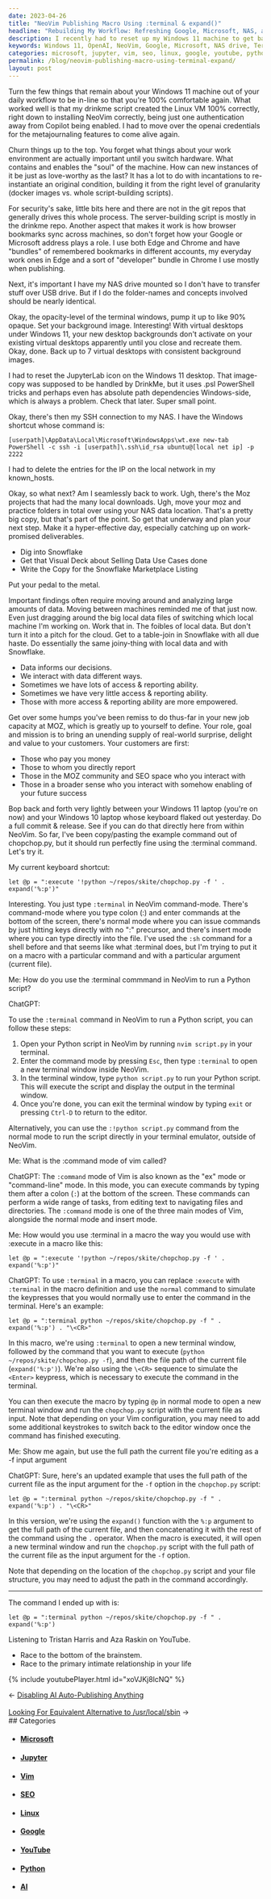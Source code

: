 ```yaml
---
date: 2023-04-26
title: "NeoVim Publishing Macro Using :terminal & expand()"
headline: "Rebuilding My Workflow: Refreshing Google, Microsoft, NAS, and JupyterLab Icons"
description: I recently had to reset up my Windows 11 machine to get back to my daily workflow. This involved setting up credentials, installing NeoVim, remembering important environment settings, and re-instantiating Google and Microsoft addresses, my NAS drive, my terminal windows, and my JupyterLab icon. Additionally, I was listening to a YouTube video on how to race to the bottom of the brainstem and to the primary intimate relationship in my life.
keywords: Windows 11, OpenAI, NeoVim, Google, Microsoft, NAS drive, Terminal, JupyterLab, known_hosts, Moz, Python, Script, Macro, YouTube, Tristan Harris, Aza Raskin, Brainstem, Intimate Relationship
categories: microsoft, jupyter, vim, seo, linux, google, youtube, python, ai
permalink: /blog/neovim-publishing-macro-using-terminal-expand/
layout: post
---
```



Turn the few things that remain about your Windows 11 machine out of your daily
workflow to be in-line so that you're 100% comfortable again. What worked well
is that my drinkme script created the Linux VM 100% correctly, right down to
installing NeoVim correctly, being just one authentication away from Copilot
being enabled. I had to move over the openai credentials for the metajournaling
features to come alive again.

Churn things up to the top. You forget what things about your work environment
are actually important until you switch hardware. What contains and enables the
"soul" of the machine. How can new instances of it be just as love-worthy as
the last? It has a lot to do with incantations to re-instantiate an original
condition, building it from the right level of granularity (docker images vs.
whole script-building scripts).

For security's sake, little bits here and there are not in the git repos that
generally drives this whole process. The server-building script is mostly in
the drinkme repo. Another aspect that makes it work is how browser bookmarks
sync across machines, so don't forget how your Google or Microsoft address
plays a role. I use both Edge and Chrome and have "bundles" of remembered
bookmarks in different accounts, my everyday work ones in Edge and a sort of
"developer" bundle in Chrome I use mostly when publishing.

Next, it's important I have my NAS drive mounted so I don't have to transfer
stuff over USB drive. But if I do the folder-names and concepts involved should
be nearly identical.

Okay, the opacity-level of the terminal windows, pump it up to like 90% opaque.
Set your background image. Interesting! With virtual desktops under Windows 11,
your new desktop backgrounds don't activate on your existing virtual desktops
apparently until you close and recreate them. Okay, done. Back up to 7 virtual
desktops with consistent background images.

I had to reset the JupyterLab icon on the Windows 11 desktop. That image-copy
was supposed to be handled by DrinkMe, but it uses .psl PowerShell tricks and
perhaps even has absolute path dependencies Windows-side, which is always a
problem. Check that later. Super small point.

Okay, there's then my SSH connection to my NAS. I have the Windows shortcut
whose command is:

    [userpath]\AppData\Local\Microsoft\WindowsApps\wt.exe new-tab PowerShell -c ssh -i [userpath]\.ssh\id_rsa ubuntu@[local net ip] -p 2222

I had to delete the entries for the IP on the local network in my known_hosts.

Okay, so what next? Am I seamlessly back to work. Ugh, there's the Moz projects
that had the many local downloads. Ugh, move your moz and practice folders in
total over using your NAS data location. That's a pretty big copy, but that's
part of the point. So get that underway and plan your next step. Make it a
hyper-effective day, especially catching up on work-promised deliverables.

- Dig into Snowflake
- Get that Visual Deck about Selling Data Use Cases done
- Write the Copy for the Snowflake Marketplace Listing

Put your pedal to the metal.

Important findings often require moving around and analyzing large amounts of
data. Moving between machines reminded me of that just now. Even just dragging
around the big local data files of switching which local machine I'm working
on. Work that in. The foibles of local data. But don't turn it into a pitch for
the cloud. Get to a table-join in Snowflake with all due haste. Do essentially
the same joiny-thing with local data and with Snowflake.

- Data informs our decisions.
- We interact with data different ways.
- Sometimes we have lots of access & reporting ability.
- Sometimes we have very little access & reporting ability.
- Those with more access & reporting ability are more empowered.

Get over some humps you've been remiss to do thus-far in your new job capacity
at MOZ, which is greatly up to yourself to define. Your role, goal and mission
is to bring an unending supply of real-world surprise, delight and value to
your customers. Your customers are first:

- Those who pay you money
- Those to whom you directly report
- Those in the MOZ community and SEO space who you interact with
- Those in a broader sense who you interact with somehow enabling of your
  future success

Bop back and forth very lightly between your Windows 11 laptop (you're on now)
and your Windows 10 laptop whose keyboard flaked out yesterday. Do a full
commit & release. See if you can do that directly here from within NeoVim. So
far, I've been copy/pasting the example command out of chopchop.py, but it
should run perfectly fine using the :terminal command. Let's try it.

My current keyboard shortcut:

```vim
let @p = ":execute '!python ~/repos/skite/chopchop.py -f ' . expand('%:p')"
``` 

Interesting. You just type `:terminal` in NeoVim command-mode. There's
command-mode where you type colon (:) and enter commands at the bottom of the
screen, there's normal mode where you can issue commands by just hitting keys
directly with no ":" precursor, and there's insert mode where you can type
directly into the file. I've used the `:sh` command for a shell before and that
seems like what :terminal does, but I'm trying to put it on a macro with a
particular command and with a particular argument (current file).

Me: How do you use the :terminal commmand in NeoVim to run a Python script?

ChatGPT:

To use the `:terminal` command in NeoVim to run a Python script, you can follow these steps:

1. Open your Python script in NeoVim by running `nvim script.py` in your terminal.
2. Enter the command mode by pressing `Esc`, then type `:terminal` to open a new terminal window inside NeoVim.
3. In the terminal window, type `python script.py` to run your Python script. This will execute the script and display the output in the terminal window.
4. Once you're done, you can exit the terminal window by typing `exit` or pressing `Ctrl-D` to return to the editor.

Alternatively, you can use the `:!python script.py` command from the normal mode to run the script directly in your terminal emulator, outside of NeoVim.

Me: What is the :command mode of vim called?

ChatGPT: The `:command` mode of Vim is also known as the "ex" mode or "command-line" mode. In this mode, you can execute commands by typing them after a colon (`:`) at the bottom of the screen. These commands can perform a wide range of tasks, from editing text to navigating files and directories. The `:command` mode is one of the three main modes of Vim, alongside the normal mode and insert mode.

Me: How would you use :terminal in a macro the way you would use with :execute in a macro like this:

```vim
let @p = ":execute '!python ~/repos/skite/chopchop.py -f ' . expand('%:p')"
```

ChatGPT: To use `:terminal` in a macro, you can replace `:execute` with `:terminal` in the macro definition and use the `normal` command to simulate the keypresses that you would normally use to enter the command in the terminal. Here's an example:

```
let @p = ":terminal python ~/repos/skite/chopchop.py -f " . expand('%:p') . "\<CR>"
```

In this macro, we're using `:terminal` to open a new terminal window, followed by the command that you want to execute (`python ~/repos/skite/chopchop.py -f`), and then the file path of the current file (`expand('%:p')`). We're also using the `\<CR>` sequence to simulate the `<Enter>` keypress, which is necessary to execute the command in the terminal.

You can then execute the macro by typing `@p` in normal mode to open a new terminal window and run the `chopchop.py` script with the current file as input. Note that depending on your Vim configuration, you may need to add some additional keystrokes to switch back to the editor window once the command has finished executing.

Me: Show me again, but use the full path the current file you're editing as a -f input argument

ChatGPT: Sure, here's an updated example that uses the full path of the current file as the input argument for the `-f` option in the `chopchop.py` script:

```
let @p = ":terminal python ~/repos/skite/chopchop.py -f " . expand('%:p') . "\<CR>"
```

In this version, we're using the `expand()` function with the `%:p` argument to get the full path of the current file, and then concatenating it with the rest of the command using the `.` operator. When the macro is executed, it will open a new terminal window and run the `chopchop.py` script with the full path of the current file as the input argument for the `-f` option.

Note that depending on the location of the `chopchop.py` script and your file structure, you may need to adjust the path in the command accordingly.

---

The command I ended up with is:

```vim
let @p = ":terminal python ~/repos/skite/chopchop.py -f " . expand('%:p')
```

Listening to Tristan Harris and Aza Raskin on YouTube.

- Race to the bottom of the brainstem.
- Race to the primary intimate relationship in your life

{% include youtubePlayer.html id="xoVJKj8lcNQ" %}


<div class="arrow-links"><div class="post-nav-prev"><span class="arrow">&larr;&nbsp;</span><a href="/blog/disabling-ai-auto-publishing-anything/">Disabling AI Auto-Publishing Anything</a></div> &nbsp; <div class="post-nav-next"><a href="/blog/looking-for-equivalent-alternative-to-usr-local-sbin/">Looking For Equivalent Alternative to /usr/local/sbin</a><span class="arrow">&nbsp;&rarr;</span></div></div>
## Categories

<ul>
<li><h4><a href='/microsoft/'>Microsoft</a></h4></li>
<li><h4><a href='/jupyter/'>Jupyter</a></h4></li>
<li><h4><a href='/vim/'>Vim</a></h4></li>
<li><h4><a href='/seo/'>SEO</a></h4></li>
<li><h4><a href='/linux/'>Linux</a></h4></li>
<li><h4><a href='/google/'>Google</a></h4></li>
<li><h4><a href='/youtube/'>YouTube</a></h4></li>
<li><h4><a href='/python/'>Python</a></h4></li>
<li><h4><a href='/ai/'>AI</a></h4></li></ul>